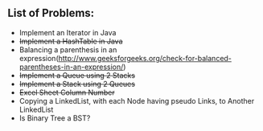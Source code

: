 List of Problems:
-----------------

- Implement an Iterator in Java
- ~~Implement a HashTable in Java~~
- Balancing a parenthesis in an expression(http://www.geeksforgeeks.org/check-for-balanced-parentheses-in-an-expression/)
- ~~Implement a Queue using 2 Stacks~~
- ~~Implement a Stack using 2 Queues~~
- ~~Excel Sheet Column Number~~
- Copying a LinkedList, with each Node having pseudo Links, to Another LinkedList
- Is Binary Tree a BST?
